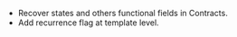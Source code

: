 - Recover states and others functional fields in Contracts.
- Add recurrence flag at template level.

